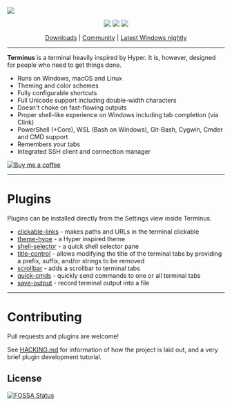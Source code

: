 ![](https://github.com/Eugeny/terminus/raw/master/docs/readme.png)

<p align="center">
  <a href="https://raw.githubusercontent.com/Eugeny/terminus/master/LICENSE"><img src="https://img.shields.io/badge/license-MIT-blue.svg"/></a> <a href="https://travis-ci.org/Eugeny/terminus"><img src="https://travis-ci.org/Eugeny/terminus.svg?branch=master"/></a>
  <a href="https://ci.appveyor.com/project/Eugeny/terminus"><img src="https://ci.appveyor.com/api/projects/status/wnnq4hm5mbd9rgoy?svg=true"/></a>
</p>

<p align="center">
  <a href="https://github.com/Eugeny/terminus/releases/latest">Downloads</a> | <a href="https://t.me/joinchat/HgLqPhRg9Inhmm7WD3H1BQ">Community</a>  | <a href="https://ci.appveyor.com/project/Eugeny/terminus/build/artifacts">Latest Windows nightly</a>
</p>

----

**Terminus** is a terminal heavily inspired by Hyper. It is, however, designed for people who need to get things done.

  * Runs on Windows, macOS and Linux
  * Theming and color schemes
  * Fully configurable shortcuts
  * Full Unicode support including double-width characters
  * Doesn't choke on fast-flowing outputs
  * Proper shell-like experience on Windows including tab completion (via Clink)
  * PowerShell (+Core), WSL (Bash on Windows), Git-Bash, Cygwin, Cmder and CMD support
  * Remembers your tabs
  * Integrated SSH client and connection manager


[![Buy me a coffee](https://github.com/Eugeny/terminus/raw/master/docs/kofi.png)](https://ko-fi.com/eugeny)


---

# Plugins

Plugins can be installed directly from the Settings view inside Terminus.

  * [clickable-links](https://github.com/Eugeny/terminus-clickable-links) - makes paths and URLs in the terminal clickable
  * [theme-hype](https://github.com/Eugeny/terminus-theme-hype) - a Hyper inspired theme
  * [shell-selector](https://github.com/Eugeny/terminus-shell-selector) - a quick shell selector pane
  * [title-control](https://github.com/kbjr/terminus-title-control) - allows modifying the title of the terminal tabs by providing a prefix, suffix, and/or strings to be removed
  * [scrollbar](https://github.com/kbjr/terminus-scrollbar) - adds a scrollbar to terminal tabs
  * [quick-cmds](https://github.com/Domain/terminus-quick-cmds) - quickly send commands to one or all terminal tabs
  * [save-output](https://github.com/Eugeny/terminus-save-output) - record terminal output into a file

---

# Contributing

Pull requests and plugins are welcome!

See [HACKING.md](https://github.com/Eugeny/terminus/blob/master/HACKING.md) for information of how the project is laid out, and a very brief plugin development tutorial.


## License
[![FOSSA Status](https://app.fossa.io/api/projects/git%2Bhttps%3A%2F%2Fgithub.com%2FEugeny%2Fterminus.svg?type=large)](https://app.fossa.io/projects/git%2Bhttps%3A%2F%2Fgithub.com%2FEugeny%2Fterminus?ref=badge_large)
